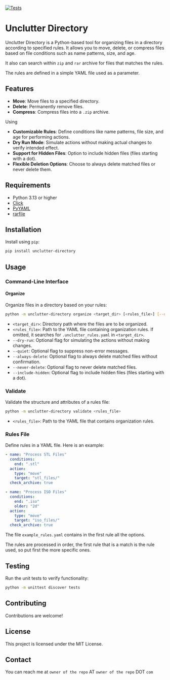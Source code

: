 [![Tests](https://github.com/zirition/unclutter-directory/workflows/Python%20package/badge.svg)](https://github.com/zirition/unclutter-directory/actions?query=workflow%3APython%20package)

# Unclutter Directory

Unclutter Directory is a Python-based tool for organizing files in a directory according to specified rules. It allows you to move, delete, or compress files based on file conditions such as name patterns, size, and age.

It also can search within `zip` and `rar` archive for files that matches the rules.

The rules are defined in a simple YAML file used as a parameter.

## Features
- **Move**: Move files to a specified directory.
- **Delete**: Permanently remove files.
- **Compress**: Compress files into a `.zip` archive.

Using 
- **Customizable Rules**: Define conditions like name patterns, file size, and age for performing actions.
- **Dry Run Mode**: Simulate actions without making actual changes to verify intended effect.
- **Support for Hidden Files**: Option to include hidden files (files starting with a dot).
- **Flexible Deletion Options**: Choose to always delete matched files or never delete them.

## Requirements

- Python 3.13 or higher
- [Click](https://pypi.org/project/click/) 
- [PyYAML](https://pypi.org/project/PyYAML/) 
- [rarfile](https://pypi.org/project/rarfile/)

## Installation

Install using `pip`:
   ```bash
   pip install unclutter-directory
   ```

## Usage

### Command-Line Interface

#### Organize

Organize files in a directory based on your rules:

```bash
python -m unclutter-directory organize <target_dir> [<rules_file>] [--dry-run] [--quiet] [--always-delete] [--never-delete] [--include-hidden]
```

- `<target_dir>`: Directory path where the files are to be organized.
- `<rules_file>`: Path to the YAML file containing organization rules. If omitted, it searches for `.unclutter_rules.yaml` in `<target_dir>`.
- `--dry-run`: Optional flag for simulating the actions without making changes.
- `--quiet`: Optional flag to suppress non-error messages.
- `--always-delete`: Optional flag to always delete matched files without confirmation.
- `--never-delete`: Optional flag to never delete matched files.
- `--include-hidden`: Optional flag to include hidden files (files starting with a dot).

### Validate

Validate the structure and attributes of a rules file:

```bash
python -m unclutter-directory validate <rules_file>
```

- `<rules_file>`: Path to the YAML file that contains organization rules.

### Rules File

Define rules in a YAML file. Here is an example:

```yaml
- name: "Process STL Files"
  conditions:
    end: ".stl"
  action:
    type: "move"
    target: "stl_files/"
  check_archive: true

- name: "Process ISO Files"
  conditions:
    end: ".iso"
    older: "2d"
  action:
    type: "move"
    target: "iso_files/"
  check_archive: true
```

The file `example_rules.yaml` contains in the first rule all the options. 

The rules are processed in order, the first rule that is a match is the rule used, so put first the more specific ones.

## Testing

Run the unit tests to verify functionality:

```bash
python -m unittest discover tests
```

## Contributing

Contributions are welcome! 

## License

This project is licensed under the MIT License.

## Contact

You can reach me at `owner of the repo` AT `owner of the repo` DOT `com`
